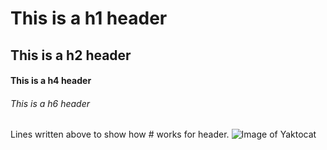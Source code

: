 # This is a h1 header
## This is a h2 header
#### This is a h4 header
###### This is a h6 header
Lines written above to show how # works for header.
![Image of Yaktocat](https://octodex.github.com/images/yaktocat.png)
